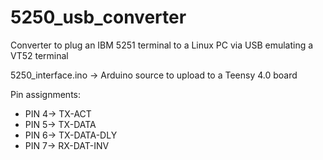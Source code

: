 # 5250_usb_converter
Converter to plug an IBM 5251 terminal to a Linux PC via USB emulating a VT52 terminal

5250_interface.ino -> Arduino source to upload to a Teensy 4.0 board

Pin assignments:
* PIN 4-> TX-ACT
* PIN 5-> TX-DATA
* PIN 6-> TX-DATA-DLY
* PIN 7-> RX-DAT-INV
